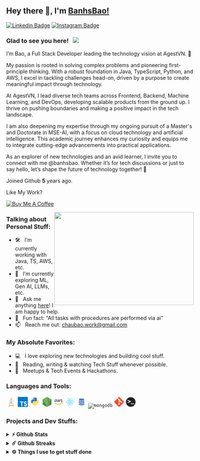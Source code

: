 ## Hey there 👋, I'm [BanhsBao!](https://github.com/banhsbao/)

[![Linkedin Badge](https://img.shields.io/badge/-LinkedIn-0e76a8?style=flat-square&logo=Linkedin&logoColor=white)](https://www.linkedin.com/in/baohuynh3011)
[![Instagram Badge](https://img.shields.io/badge/-Instagram-e4405f?style=flat-square&logo=Instagram&logoColor=white)](https://www.instagram.com/banhsbao_0_)

### Glad to see you here! &nbsp; ![](https://visitor-badge.glitch.me/badge?page_id=banhsbao.banhsbao&style=flat-square&color=0088cc)

I’m Bao, a Full Stack Developer leading the technology vision at AgestVN. 🚀

My passion is rooted in solving complex problems and pioneering first-principle thinking. With a robust foundation in Java, TypeScript, Python, and AWS, I excel in tackling challenges head-on, driven by a purpose to create meaningful impact through technology.

At AgestVN, I lead diverse tech teams across Frontend, Backend, Machine Learning, and DevOps, developing scalable products from the ground up. I thrive on pushing boundaries and making a positive impact in the tech landscape.

I am also deepening my expertise through my ongoing pursuit of a Master's and Doctorate in MSE-AI, with a focus on cloud technology and artificial intelligence. This academic journey enhances my curiosity and equips me to integrate cutting-edge advancements into practical applications.

As an explorer of new technologies and an avid learner, I invite you to connect with me @banhsbao. Whether it’s for tech discussions or just to say hello, let’s shape the future of technology together! 🌟

Joined Github **5** years ago.


Like My Work?

<a href="https://buymeacoffee.com/banhsbao" target="_blank"><img src="https://cdn.buymeacoffee.com/buttons/v2/default-yellow.png" alt="Buy Me A Coffee" height="60px" width="217px" ></a>

<img align="right" height="250" width="375" alt="" src="https://steamuserimages-a.akamaihd.net/ugc/871869421399615866/5E401638AE2D8E65958DA6EBA543087F6CDE3394/?imw=5000&imh=5000&ima=fit&impolicy=Letterbox&imcolor=%23000000&letterbox=false" />

### Talking about Personal Stuff:

- 🛠 &nbsp; I’m currently working with Java, TS, AWS, etc.
- 🚀 &nbsp; I’m currently exploring ML, Gen AI, LLMs, etc.
- 💬 &nbsp; Ask me anything [here](https://portfolio.banhsbao.dev/)! I am happy to help.
- 👾 &nbsp; Fun fact: "All tasks with procedures are performed via ai"
- 📫 &nbsp; Reach me out: chaubao.work@gmail.com

### My Absolute Favorites:

- 💻 &nbsp; I love exploring new technologies and building cool stuff.
- 📰 &nbsp; Reading, writing & watching Tech Stuff whenever possible.
- 🍕 &nbsp; Meetups & Tech Events & Hackathons.

### Languages and Tools:

<code><img height="27" src="https://raw.githubusercontent.com/github/explore/80688e429a7d4ef2fca1e82350fe8e3517d3494d/topics/java/java.png" alt="java"></code>
<code><img height="27" src="https://raw.githubusercontent.com/github/explore/80688e429a7d4ef2fca1e82350fe8e3517d3494d/topics/typescript/typescript.png" alt="typescript"></code>
<code><img height="30" src="https://raw.githubusercontent.com/github/explore/80688e429a7d4ef2fca1e82350fe8e3517d3494d/topics/python/python.png" alt="python"></code>
<code><img height="27" src="https://raw.githubusercontent.com/github/explore/80688e429a7d4ef2fca1e82350fe8e3517d3494d/topics/nodejs/nodejs.png" alt="nodejs"></code>
<code><img height="27" src="https://raw.githubusercontent.com/github/explore/80688e429a7d4ef2fca1e82350fe8e3517d3494d/topics/aws/aws.png" alt="aws"></code>
<code><img height="27" src="https://raw.githubusercontent.com/github/explore/80688e429a7d4ef2fca1e82350fe8e3517d3494d/topics/react/react.png" alt="react"></code>
<code><img height="27" src="https://raw.githubusercontent.com/github/explore/80688e429a7d4ef2fca1e82350fe8e3517d3494d/topics/sql/sql.png" alt="sql"></code>
<code><img height="27" src="https://encrypted-tbn0.gstatic.com/images?q=tbn%3AANd9GcSTTzPAw-55ssm1Im594xYZ9eRQu2JylrkYLg&usqp=CAU" alt="mongodb"></code>
<code><img height="27" src="https://raw.githubusercontent.com/devicons/devicon/master/icons/git/git-original.svg" alt="git"></code>
<code><img height="27" src="https://raw.githubusercontent.com/github/explore/80688e429a7d4ef2fca1e82350fe8e3517d3494d/topics/terminal/terminal.png" alt="terminal"></code>

### Projects and Dev Stuffs:

<details>
  <summary><b>⚡ Github Stats</b></summary>

  <br />
  <img height="180em" src="https://github-readme-stats.vercel.app/api?username=banhsbao&show_icons=true&hide_border=true&&count_private=true&include_all_commits=true" />
  <img height="180em" src="https://github-readme-stats.vercel.app/api/top-langs/?username=banhsbao&exclude_repo=KNN-Image-Classification&show_icons=true&hide_border=true&layout=compact&langs_count=8"/>
</details>

<details>
  <summary><b>☄️ Github Streaks</b></summary>

  <br />
  <img height="180em" src="https://github-readme-streak-stats.herokuapp.com/?user=banhsbao&hide_border=true" />
</details>

<details>
  <br />
  <summary><b>⚙️ Things I use to get stuff done</b></summary>
  	<ul>
  	    <li><b>OS:</b> MacOS 13 Sonoma</li>
	    <li><b>Laptop: </b> Macbook Air M1</li>
  	    <li><b>Browser: </b> Chrome & Safari</li>
	    <li><b>Terminal: </b> ZSH: Oh My Zsh (PowerLevel10k)</li>
	    <li><b>Code Editor:</b> VSCode - The best editor out there</li>
 	    <li><b>Other Tools:</b> Postman, Notion, Bitwarden and Raindrop</li>
	    <li><b>To Stay Updated:</b> Twitter, Product Hunt and Hacker News</li>
	</ul>
</details>

#
